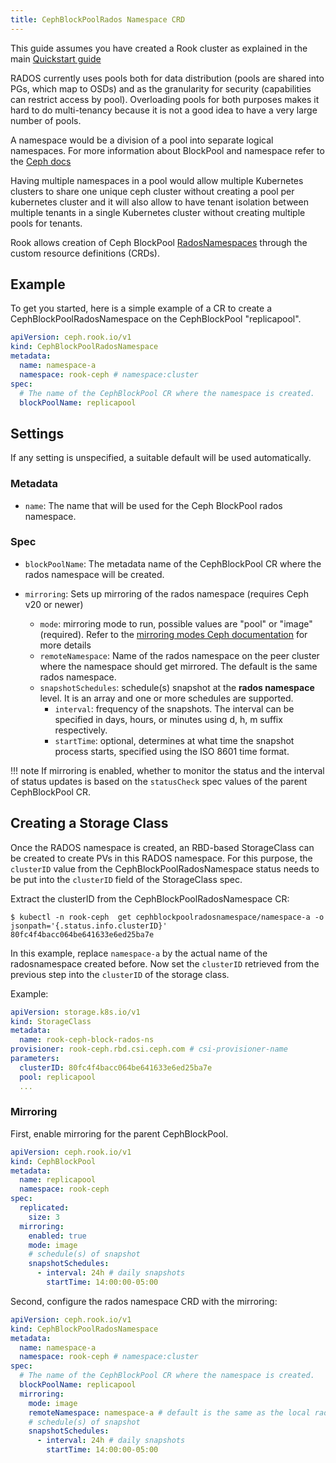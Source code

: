 ```yaml
---
title: CephBlockPoolRados Namespace CRD
---
```


This guide assumes you have created a Rook cluster as explained in the main [Quickstart guide](../../Getting-Started/quickstart.md)

RADOS currently uses pools both for data distribution (pools are shared into
PGs, which map to OSDs) and as the granularity for security (capabilities can
restrict access by pool).  Overloading pools for both purposes makes it hard to
do multi-tenancy because it is not a good idea to have a very large number of
pools.

A namespace would be a division of a pool into separate logical namespaces. For
more information about BlockPool and namespace refer to the [Ceph
docs](https://docs.ceph.com/en/latest/man/8/rbd/)

Having multiple namespaces in a pool would allow multiple Kubernetes clusters
to share one unique ceph cluster without creating a pool per kubernetes cluster
and it will also allow to have tenant isolation between multiple tenants in a
single Kubernetes cluster without creating multiple pools for tenants.

Rook allows creation of Ceph BlockPool
[RadosNamespaces](https://docs.ceph.com/en/latest/man/8/rbd/) through the
custom resource definitions (CRDs).

## Example

To get you started, here is a simple example of a CR to create a CephBlockPoolRadosNamespace on the CephBlockPool "replicapool".

```yaml
apiVersion: ceph.rook.io/v1
kind: CephBlockPoolRadosNamespace
metadata:
  name: namespace-a
  namespace: rook-ceph # namespace:cluster
spec:
  # The name of the CephBlockPool CR where the namespace is created.
  blockPoolName: replicapool
```

## Settings

If any setting is unspecified, a suitable default will be used automatically.

### Metadata

- `name`: The name that will be used for the Ceph BlockPool rados namespace.

### Spec

- `blockPoolName`: The metadata name of the CephBlockPool CR where the rados namespace will be created.

- `mirroring`: Sets up mirroring of the rados namespace (requires Ceph v20 or newer)
    - `mode`: mirroring mode to run, possible values are "pool" or "image" (required). Refer to the [mirroring modes Ceph documentation](https://docs.ceph.com/en/latest/rbd/rbd-mirroring/#namespace-configuration) for more details
    - `remoteNamespace`: Name of the rados namespace on the peer cluster where the namespace should get mirrored. The default is the same rados namespace.
    - `snapshotSchedules`: schedule(s) snapshot at the **rados namespace** level. It is an array and one or more schedules are supported.
        - `interval`: frequency of the snapshots. The interval can be specified in days, hours, or minutes using d, h, m suffix respectively.
        - `startTime`: optional, determines at what time the snapshot process starts, specified using the ISO 8601 time format.

!!! note
    If mirroring is enabled, whether to monitor the status and the interval of status updates is based on the `statusCheck` spec values of the parent CephBlockPool CR.

## Creating a Storage Class

Once the RADOS namespace is created, an RBD-based StorageClass can be created to
create PVs in this RADOS namespace. For this purpose, the `clusterID` value from the
CephBlockPoolRadosNamespace status needs to be put into the `clusterID` field of the StorageClass
spec.

Extract the clusterID from the CephBlockPoolRadosNamespace CR:

```console
$ kubectl -n rook-ceph  get cephblockpoolradosnamespace/namespace-a -o jsonpath='{.status.info.clusterID}'
80fc4f4bacc064be641633e6ed25ba7e
```

In this example, replace `namespace-a` by the actual name of the radosnamespace
created before.
Now set the `clusterID` retrieved from the previous step into the `clusterID` of the storage class.

Example:

```yaml
apiVersion: storage.k8s.io/v1
kind: StorageClass
metadata:
  name: rook-ceph-block-rados-ns
provisioner: rook-ceph.rbd.csi.ceph.com # csi-provisioner-name
parameters:
  clusterID: 80fc4f4bacc064be641633e6ed25ba7e
  pool: replicapool
  ...
```

### Mirroring

First, enable mirroring for the parent CephBlockPool.

```yaml
apiVersion: ceph.rook.io/v1
kind: CephBlockPool
metadata:
  name: replicapool
  namespace: rook-ceph
spec:
  replicated:
    size: 3
  mirroring:
    enabled: true
    mode: image
    # schedule(s) of snapshot
    snapshotSchedules:
      - interval: 24h # daily snapshots
        startTime: 14:00:00-05:00
```

Second, configure the rados namespace CRD with the mirroring:

```yaml
apiVersion: ceph.rook.io/v1
kind: CephBlockPoolRadosNamespace
metadata:
  name: namespace-a
  namespace: rook-ceph # namespace:cluster
spec:
  # The name of the CephBlockPool CR where the namespace is created.
  blockPoolName: replicapool
  mirroring:
    mode: image
    remoteNamespace: namespace-a # default is the same as the local rados namespace
    # schedule(s) of snapshot
    snapshotSchedules:
      - interval: 24h # daily snapshots
        startTime: 14:00:00-05:00
```
